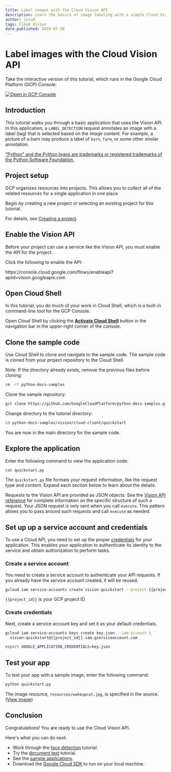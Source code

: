 ```yaml
---
title: Label images with the Cloud Vision API
description: Learn the basics of image labeling with a simple Cloud Vision API application.
author: jscud
tags: Cloud Vision
date_published: 2019-07-28
---
```


# Label images with the Cloud Vision API

<!-- {% setvar repo_url "https://github.com/GoogleCloudPlatform/python-docs-samples.git" %} -->
<!-- {% setvar repo_name "python-docs-samples" %} -->
<!-- {% setvar project_id "<your-project>" %} -->
<walkthrough-devshell-precreate></walkthrough-devshell-precreate>

<walkthrough-alt>
Take the interactive version of this tutorial, which runs in the Google Cloud Platform (GCP) Console:

[![Open in GCP Console](https://walkthroughs.googleusercontent.com/tutorial/resources/open-in-console-button.svg)](https://console.cloud.google.com/getting-started?walkthrough_tutorial_id=python_vision_quickstart)

</walkthrough-alt>

## Introduction

This tutorial walks you through a basic application that uses the Vision API.
In this application, a `LABEL_DETECTION` request annotates an image with a
label (tag) that is selected based on the image content. For example, a
picture of a barn may produce a label of `barn`, `farm`, or some other similar
annotation.

["Python" and the Python logos are trademarks or registered trademarks of the
Python Software Foundation.](walkthrough://footnote)

## Project setup

GCP organizes resources into projects. This allows you to
collect all of the related resources for a single application in one place.

Begin by creating a new project or selecting an existing project for this tutorial.

<walkthrough-project-billing-setup></walkthrough-project-billing-setup>

For details, see
[Creating a project](https://cloud.google.com/resource-manager/docs/creating-managing-projects#creating_a_project).

## Enable the Vision API

Before your project can use a service like the Vision API, you must enable the
API for the project.

Click the following to enable the API:

<walkthrough-enable-apis apis="vision.googleapis.com"></walkthrough-enable-apis>

<walkthrough-alt>
https://console.cloud.google.com/flows/enableapi?apiid=vision.googleapis.com
</walkthrough-alt>

## Open Cloud Shell

In this tutorial, you do much of your work in Cloud Shell, which is a built-in command-line tool for the GCP Console.

Open Cloud Shell by clicking the
<walkthrough-cloud-shell-icon></walkthrough-cloud-shell-icon>
[**Activate Cloud Shell**][spotlight-open-devshell] button in the navigation bar in the upper-right corner of the console.

## Clone the sample code

Use Cloud Shell to clone and navigate to the sample code. The sample code
is cloned from your project repository to the Cloud Shell.

Note: If the directory already exists, remove the previous files before cloning:

```bash
rm -rf python-docs-samples
```

Clone the sample repository:

```bash
git clone https://github.com/GoogleCloudPlatform/python-docs-samples.git
```

Change directory to the tutorial directory:

```bash
cd python-docs-samples/vision/cloud-client/quickstart
```

You are now in the main directory for the sample code.

## Explore the application

Enter the following command to view the application code:

```bash
cat quickstart.py
```

The `quickstart.py` file formats your request information, like the request type
and content. Expand each section below to learn about the details.

Requests to the Vision API are provided as JSON objects. See the
[Vision API reference][vision-request-doc] for complete information on the specific
structure of such a request. Your JSON request is only sent when you call
`execute`. This pattern allows you to pass around such requests and call
`execute` as needed.

## Set up up a service account and credentials

To use a Cloud API, you need to set up the proper [credentials][auth-doc] for 
your application. This enables your application to authenticate its identity to
the service and obtain authorization to perform tasks.

### Create a service account

You need to create a service account to authenticate your API requests. If you
already have the service account created, it will be reused.

```bash
gcloud iam service-accounts create vision-quickstart --project {{project_id}}
```

`{{project_id}}` is your GCP project ID.

### Create credentials

Next, create a service account key and set it as your default credentials.

```bash
gcloud iam service-accounts keys create key.json --iam-account \
  vision-quickstart@{{project_id}}.iam.gserviceaccount.com
```

```bash
export GOOGLE_APPLICATION_CREDENTIALS=key.json
```

<walkthrough-test-code-output text="created key"></walkthrough-test-code-output>

## Test your app

To test your app with a sample image, enter the following command:

```bash
python quickstart.py
```

The image resource, `resources/wakeupcat.jpg`, is specified in the source.
([View image][cat-picture])

## Conclusion

<walkthrough-conclusion-trophy></walkthrough-conclusion-trophy>

Congratulations! You are ready to use the Cloud Vision API.

Here's what you can do next:

*   Work through the [face detection][face-tutorial] tutorial.
*   Try the [document text][document-text-tutorial] tutorial.
*   See the [sample applications][vision-samples].
*   Download the [Google Cloud SDK][get-cloud-sdk] to run on your local machine.

[auth-doc]: https://cloud.google.com/vision/docs/auth
[cat-picture]: https://raw.githubusercontent.com/GoogleCloudPlatform/python-docs-samples/master/vision/cloud-client/quickstart/resources/wakeupcat.jpg
[document-text-tutorial]: https://cloud.google.com/vision/docs/fulltext-annotations
[face-tutorial]: https://cloud.google.com/vision/docs/face-tutorial
[get-cloud-sdk]: https://cloud.google.com/sdk/
[vision-request-doc]: https://cloud.google.com/vision/reference/rest
[vision-samples]: https://cloud.google.com/vision/docs/samples
[spotlight-open-devshell]: walkthrough://spotlight-pointer?spotlightId=devshell-activate-button
